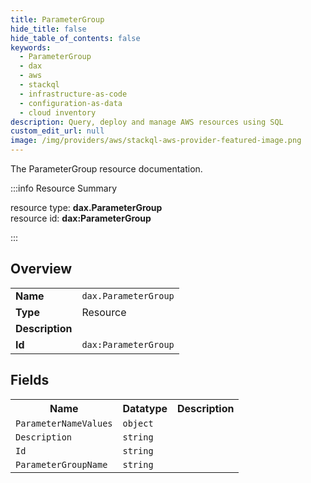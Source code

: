 ```yaml
---
title: ParameterGroup
hide_title: false
hide_table_of_contents: false
keywords:
  - ParameterGroup
  - dax
  - aws
  - stackql
  - infrastructure-as-code
  - configuration-as-data
  - cloud inventory
description: Query, deploy and manage AWS resources using SQL
custom_edit_url: null
image: /img/providers/aws/stackql-aws-provider-featured-image.png
---
```

The ParameterGroup resource documentation.

:::info Resource Summary

<div class="row">
<div class="providerDocColumn">
<span>resource type:&nbsp;<b>dax.ParameterGroup</b></span><br />
<span>resource id:&nbsp;<b>dax:ParameterGroup</b></span><br />
</div>
</div>

:::

## Overview
<table><tbody>
<tr><td><b>Name</b></td><td><code>dax.ParameterGroup</code></td></tr>
<tr><td><b>Type</b></td><td>Resource</td></tr>
<tr><td><b>Description</b></td><td></td></tr>
<tr><td><b>Id</b></td><td><code>dax:ParameterGroup</code></td></tr>
</tbody></table>

## Fields
<table><tbody>
<tr><th>Name</th><th>Datatype</th><th>Description</th></tr>
<tr><td><code>ParameterNameValues</code></td><td><code>object</code></td><td></td></tr><tr><td><code>Description</code></td><td><code>string</code></td><td></td></tr><tr><td><code>Id</code></td><td><code>string</code></td><td></td></tr><tr><td><code>ParameterGroupName</code></td><td><code>string</code></td><td></td></tr>
</tbody></table>